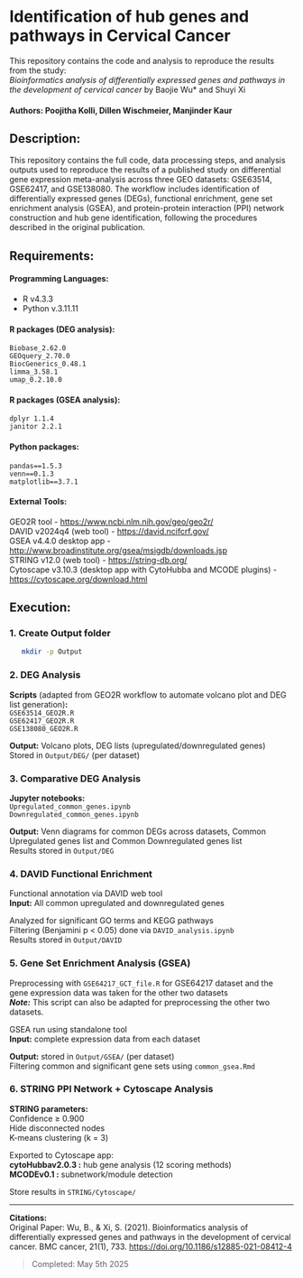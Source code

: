 # Identification of hub genes and pathways in Cervical Cancer
This repository contains the code and analysis to reproduce the results from the study:  
*Bioinformatics analysis of differentially expressed genes and pathways in the development of cervical cancer* by Baojie Wu* and Shuyi Xi
 
#### Authors: Poojitha Kolli, Dillen Wischmeier, Manjinder Kaur  

## Description:
   This repository contains the full code, data processing steps, and analysis outputs used to reproduce the results of a published study on differential gene expression meta-analysis across three GEO datasets: GSE63514, GSE62417, and GSE138080. The workflow includes identification of differentially expressed genes (DEGs), functional enrichment, gene set enrichment analysis (GSEA), and protein-protein interaction (PPI) network construction and hub gene identification, following the procedures described in the original publication.

## Requirements:
#### Programming Languages:  
- R v4.3.3
- Python v.3.11.11  
#### R packages (DEG analysis): 
`Biobase_2.62.0`  
`GEOquery_2.70.0`  
`BiocGenerics_0.48.1`  
`limma_3.58.1`  
`umap_0.2.10.0`   
#### R packages (GSEA analysis):  
`dplyr 1.1.4`  
`janitor 2.2.1`  
#### Python packages:
`pandas==1.5.3`  
`venn==0.1.3`  
`matplotlib==3.7.1`  
 
#### External Tools:  
GEO2R tool - https://www.ncbi.nlm.nih.gov/geo/geo2r/  
DAVID v2024q4 (web tool) - https://david.ncifcrf.gov/  
GSEA v4.4.0 desktop app - http://www.broadinstitute.org/gsea/msigdb/downloads.jsp  
STRING v12.0 (web tool) - https://string-db.org/  
Cytoscape v3.10.3 (desktop app with CytoHubba and MCODE plugins) - https://cytoscape.org/download.html  
 
## Execution:
### 1. Create Output folder
```bash
   mkdir -p Output
```

### 2. DEG Analysis
**Scripts** (adapted from GEO2R workflow to automate volcano plot and DEG list generation)**:**  
`GSE63514_GEO2R.R`  
`GSE62417_GEO2R.R`  
`GSE138080_GEO2R.R`  

**Output:** Volcano plots, DEG lists (upregulated/downregulated genes)  
Stored in `Output/DEG/` (per dataset)  

### 3. **Comparative DEG Analysis**
**Jupyter notebooks:**  
`Upregulated_common_genes.ipynb`  
`Downregulated_common_genes.ipynb`  

**Output:** Venn diagrams for common DEGs across datasets, Common Upregulated genes list and Common Downregulated genes list  
Results stored in `Output/DEG`  

### 4. **DAVID Functional Enrichment**
Functional annotation via DAVID web tool  
**Input:** All common upregulated and downregulated genes

Analyzed for significant GO terms and KEGG pathways  
Filtering (Benjamini p < 0.05) done via `DAVID_analysis.ipynb`  
Results stored in `Output/DAVID`  

### 5. **Gene Set Enrichment Analysis (GSEA)**
Preprocessing with `GSE64217_GCT_file.R` for GSE64217 dataset and the gene expression data was taken for the other two datasets  
***Note:*** This script can also be adapted for preprocessing the other two datasets.

GSEA run using standalone tool  
**Input:** complete expression data from each dataset

**Output:** stored in `Output/GSEA/` (per dataset)  
Filtering common and significant gene sets using `common_gsea.Rmd`  

### 6. **STRING PPI Network + Cytoscape Analysis**
**STRING parameters:**  
Confidence ≥ 0.900  
Hide disconnected nodes  
K-means clustering (k = 3)  

Exported to Cytoscape app:  
**cytoHubbav2.0.3 :** hub gene analysis (12 scoring methods)  
**MCODEv0.1 :** subnetwork/module detection

Store results in `STRING/Cytoscape/`  

---

**Citations:**  
Original Paper: Wu, B., & Xi, S. (2021). Bioinformatics analysis of differentially expressed genes and pathways in the development of cervical cancer. BMC cancer, 21(1), 733. https://doi.org/10.1186/s12885-021-08412-4

> Completed: May 5th 2025
